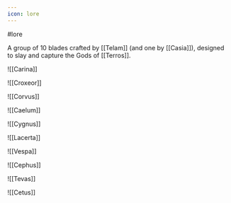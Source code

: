 ```yaml
---
icon: lore
---
```

#lore

A group of 10 blades crafted by [[Telam]] (and one by [[Casia]]), designed to slay and capture the Gods of [[Terros]].

![[Carina]]

![[Croxeor]]

![[Corvus]]

![[Caelum]]

![[Cygnus]]

![[Lacerta]]

![[Vespa]]

![[Cephus]]

![[Tevas]]

![[Cetus]]
